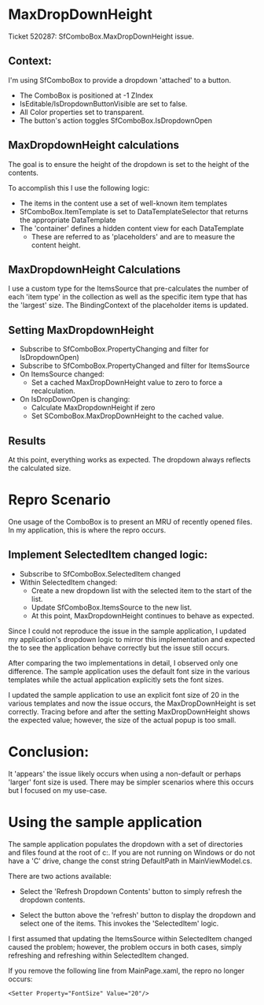 # MaxDropDownHeight
Ticket 520287: SfComboBox.MaxDropDownHeight issue.

## Context: 
I'm using SfComboBox to provide a dropdown
'attached' to a button. 
- The ComboBox is positioned at -1 ZIndex
- IsEditable/IsDropdownButtonVisible are set to false.
- All Color properties set to transparent.  
- The button's action toggles SfComboBox.IsDropdownOpen

## MaxDropdownHeight calculations
The goal is to ensure the height of the dropdown is set to
the height of the contents. 

To accomplish this I use the following logic:
- The items in the content use a set of well-known item templates
- SfComboBox.ItemTemplate is set to DataTemplateSelector that returns the appropriate DataTemplate
- The 'container' defines a hidden content view for each DataTemplate
  - These are referred to as 'placeholders' and are to measure the content height.

## MaxDropdownHeight Calculations
I use a custom type for the ItemsSource that pre-calculates the 
number of each 'item type' in the collection as well as the specific
item type that has the 'largest' size. The BindingContext of the 
placeholder items is updated.

## Setting MaxDropdownHeight
- Subscribe to SfComboBox.PropertyChanging and filter for IsDropdownOpen)
- Subscribe to SfComboBox.PropertyChanged and filter for ItemsSource
- On ItemsSource changed: 
   - Set a cached MaxDropDownHeight value to zero to force a recalculation.
- On IsDropDownOpen is changing:
  - Calculate MaxDropdownHeight if zero
  - Set SComboBox.MaxDropDownHeight to the cached value. 

## Results
At this point, everything works as expected.  The dropdown always reflects the calculated size.

# Repro Scenario
One usage of the ComboBox is to present an MRU of recently opened files.
In my application, this is where the repro occurs.

## Implement SelectedItem changed logic:
- Subscribe to SfComboBox.SelectedItem changed
- Within SelectedItem changed:
  - Create a new dropdown list with the selected item to the start of the list.
  - Update SfComboBox.ItemsSource to the new list.
  - At this point, MaxDropdownHeight continues to behave as expected.

Since I could not reproduce the issue in the sample application,
I updated my application's dropdown logic to mirror this implementation
and expected the to see the application behave correctly but the 
issue still occurs.

After comparing the two implementations in detail, I observed only
one difference. The sample application uses the default font size
in the various templates while the actual application
explicitly sets the font sizes.

I updated the sample application to use an explicit font size 
of 20 in the various templates and now the issue occurs, the 
MaxDropDownHeight is set correctly. Tracing before and after
the setting MaxDropDownHeight shows the expected value;
however, the size of the actual popup is too small.

# Conclusion:
It 'appears' the issue likely occurs when using a non-default or
perhaps 'larger' font size is used. There may be simpler scenarios
where this occurs but I focused on my use-case.

# Using the sample application
The sample application populates the dropdown with a set of directories
and files found at the root of c:\. If you are not running on 
Windows or do not have a 'C' drive, change the const string DefaultPath
in MainViewModel.cs.

There are two actions available: 
* Select the 'Refresh Dropdown Contents' button to simply
refresh the dropdown contents.

* Select the button above the 'refresh' button to display the
dropdown and select one of the items.  This invokes the 'SelectedItem'
logic.

I first assumed that updating the ItemsSource within 
SelectedItem changed caused the problem; however, the 
problem occurs in both cases, simply refreshing and refreshing
within SelectedItem changed. 

If you remove the following line from MainPage.xaml, the 
repro no longer occurs:

```
<Setter Property="FontSize" Value="20"/>
```





